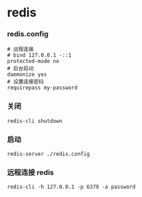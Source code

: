 # redis














### redis.config
```shell
# 远程连接
# bind 127.0.0.1 -::1
protected-mode no
# 后台启动
daemonize yes
# 设置连接密码
requirepass my-password
```


### 关闭
```shell
redis-cli shutdown
```


### 启动
```shell
redis-server ./redis.config
```


### 远程连接 redis
```shell
redis-cli -h 127.0.0.1 -p 6379 -a password
```